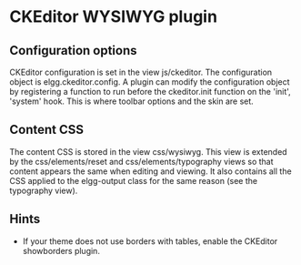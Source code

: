 CKEditor WYSIWYG plugin
========================

Configuration options
----------------------
CKEditor configuration is set in the view js/ckeditor. The configuration object
is elgg.ckeditor.config. A plugin can modify the configuration object by registering
a function to run before the ckeditor.init function on the 'init', 'system' hook.
This is where toolbar options and the skin are set.

Content CSS
------------
The content CSS is stored in the view css/wysiwyg. This view is extended by the
css/elements/reset and css/elements/typography views so that content appears the
same when editing and viewing. It also contains all the CSS applied to the
elgg-output class for the same reason (see the typography view).

Hints
------------
 * If your theme does not use borders with tables, enable the CKEditor showborders plugin.

